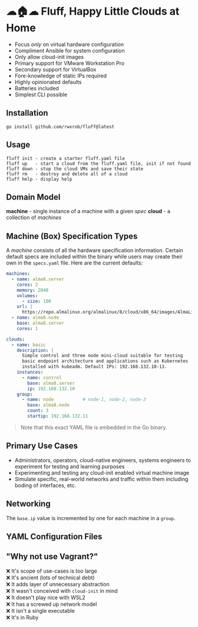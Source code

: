 # ☁🏠☁ Fluff, Happy Little Clouds at Home

* Focus *only* on virtual hardware configuration
* Compliment Ansible for system configuration
* Only allow cloud-init images
* Primary support for VMware Workstation Pro
* Secondary support for VirtualBox
* Fore-knowledge of static IPs required
* Highly opinionated defaults
* Batteries included
* Simplest CLI possible

## Installation

```
go install github.com/rwxrob/fluff@latest
```

## Usage

```
fluff init - create a starter fluff.yaml file
fluff up   - start a cloud from the fluff.yaml file, init if not found
fluff down - stop the cloud VMs and save their state
fluff rm   - destroy and delete all of a cloud
fluff help - display help
```

## Domain Model

**machine** - single instance of a machine with a given *spec*
**cloud** - a collection of *machines*

## Machine (Box) Specification Types

A *machine* consists of all the hardware specification information.
Certain default specs are included within the binary while users may
create their own in the `specs.yaml` file. Here are the current
defaults:

```yaml
machines:
  - name: alma8.server 
    cores: 2
    memory: 2048
    volumes:
      - size: 100 
    url: |
      https://repo.almalinux.org/almalinux/8/cloud/x86_64/images/AlmaLinux-8-GenericCloud-8.5-20211119.x86_64.qcow2
  - name: alma8.node
    base: alma8.server
    cores: 1

clouds:
  - name: basic
    description: |
      Simple control and three node mini-cloud suitable for testing
      basic endpoint architecture and applications such as Kubernetes
      installed with kubeadm. Default IPs: 192.168.132.10-13.
    instances:
      - name: control
        base: alma8.server 
        ip: 192.168.132.10
    group:
      - name: node           # node-1, node-2, node-3
        base: alma8.node
        count: 3
        startip: 192.168.132.11
```

> Note that this exact YAML file is embedded in the Go binary.

## Primary Use Cases

* Administrators, operators, cloud-native engineers, systems engineers
  to experiment for testing and learning purposes 
* Experimenting and testing any cloud-init enabled virtual machine image
* Simulate specific, real-world networks and traffic within them
  including boding of interfaces, etc.

## Networking

The `base.ip` value is incremented by one for each machine in a `group`.

## YAML Configuration Files

## "Why not use Vagrant?"

❌ It's scope of use-cases is too large  
❌ It's ancient (lots of technical debt)  
❌ It adds layer of unnecessary abstraction  
❌ It wasn't conceived with `cloud-init` in mind  
❌ It doesn't play nice with WSL2  
❌ It has a screwed up network model  
❌ It isn't a single executable    
❌ It's in Ruby 

